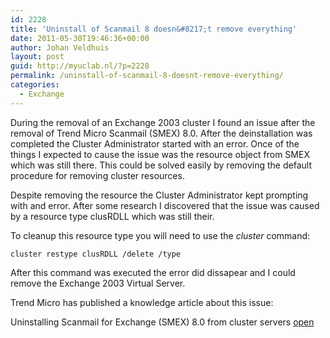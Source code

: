 ```yaml
---
id: 2228
title: 'Uninstall of Scanmail 8 doesn&#8217;t remove everything'
date: 2011-05-30T19:46:36+00:00
author: Johan Veldhuis
layout: post
guid: http://myuclab.nl/?p=2228
permalink: /uninstall-of-scanmail-8-doesnt-remove-everything/
categories:
  - Exchange
---
```

During the removal of an Exchange 2003 cluster I found an issue after the removal of Trend Micro Scanmail (SMEX) 8.0. After the deinstallation was completed the Cluster Administrator started with an error. Once of the things I expected to cause the issue was the resource object from SMEX which was still there. This could be solved easily by removing the default procedure for removing cluster resources.

Despite removing the resource the Cluster Administrator kept prompting with and error. After some research I discovered that the issue was caused by a resource type clusRDLL which was still their.

To cleanup this resource type you will need to use the _cluster_ command:

```Console
cluster restype clusRDLL /delete /type
```

After this command was executed the error did dissapear and I could remove the Exchange 2003 Virtual Server.

Trend Micro has published a knowledge article about this issue:

Uninstalling Scanmail for Exchange (SMEX) 8.0 from cluster servers <a href="http://esupport.trendmicro.com/Pages/Uninstalling-ScanMail-for-Exchange-SMEX-80-from-cluster-servers.aspx?print=true" target="_blank">open</a>